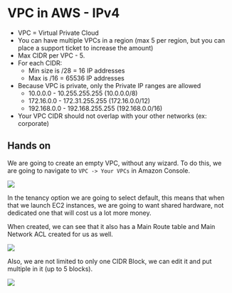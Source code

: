 # VPC in AWS - IPv4

- VPC = Virtual Private Cloud
- You can have multiple VPCs in a region (max 5 per region, but you can place a support ticket to increase the amount)
- Max CIDR per VPC - 5. 
- For each CIDR: 
    - Min size is /28 = 16 IP addresses
    - Max is /16 = 65536 IP addresses
- Because VPC is private, only the Private IP ranges are allowed
    - 10.0.0.0 - 10.255.255.255 (10.0.0.0/8)
    - 172.16.0.0 - 172.31.255.255 (172.16.0.0/12)
    - 192.168.0.0 - 192.168.255.255 (192.168.0.0/16)
- Your VPC CIDR should not overlap with your other networks (ex: corporate)

## Hands on

We are going to create an empty VPC, without any wizard. To do this, we are going to navigate to `VPC -> Your VPCs` in Amazon Console.

![](2020-01-01-16-01-37.png)

In the tenancy option we are going to select default, this means that when that we launch EC2 instances, we are going to want shared hardware, not dedicated one that will cost us a lot more money.

When created, we can see that it also has a Main Route table and Main Network ACL created for us as well.

![](2020-01-01-16-03-43.png)

Also, we are not limited to only one CIDR Block, we can edit it and put multiple in it (up to 5 blocks).

![](2020-01-01-16-05-32.png)